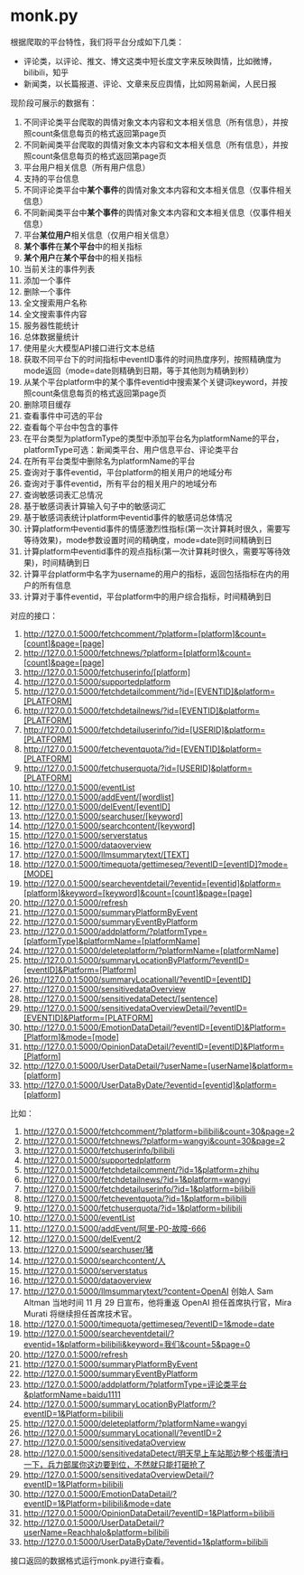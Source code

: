 # monk.py

根据爬取的平台特性，我们将平台分成如下几类：

- 评论类，以评论、推文、博文这类中短长度文字来反映舆情，比如微博，bilibili，知乎
- 新闻类，以长篇报道、评论、文章来反应舆情，比如网易新闻，人民日报

现阶段可展示的数据有：

1. 不同评论类平台爬取的舆情对象文本内容和文本相关信息（所有信息），并按照count条信息每页的格式返回第page页
2. 不同新闻类平台爬取的舆情对象文本内容和文本相关信息（所有信息），并按照count条信息每页的格式返回第page页
3. 平台用户相关信息（所有用户信息）
4. 支持的平台信息
5. 不同评论类平台中**某个事件**的舆情对象文本内容和文本相关信息（仅事件相关信息）
6. 不同新闻类平台中**某个事件**的舆情对象文本内容和文本相关信息（仅事件相关信息）
7. 平台**某位用户**相关信息（仅用户相关信息）
8. **某个事件**在**某个平台**中的相关指标
9. **某个用户**在**某个平台**中的相关指标
10. 当前关注的事件列表
11. 添加一个事件
12. 删除一个事件
13. 全文搜索用户名称
14. 全文搜索事件内容
15. 服务器性能统计
16. 总体数据量统计
17. 使用星火大模型API接口进行文本总结
18. 获取不同平台下的时间指标中eventID事件的时间热度序列，按照精确度为mode返回（mode=date则精确到日期，等于其他则为精确到秒）
19. 从某个平台platform中的某个事件eventid中搜索某个关键词keyword，并按照count条信息每页的格式返回第page页
20. 删除项目缓存
21. 查看事件中可选的平台
22. 查看每个平台中包含的事件
23. 在平台类型为platformType的类型中添加平台名为platformName的平台，platformType可选：新闻类平台、用户信息平台、评论类平台
24. 在所有平台类型中删除名为platformName的平台
25. 查询对于事件eventid，平台platform的相关用户的地域分布
26. 查询对于事件eventid，所有平台的相关用户的地域分布
27. 查询敏感词表汇总情况
28. 基于敏感词表计算输入句子中的敏感词汇
29. 基于敏感词表统计platform中eventid事件的敏感词总体情况
30. 计算platform中eventid事件的情感激烈性指标(第一次计算耗时很久，需要写等待效果)，mode参数设置时间的精确度，mode=date则时间精确到日
31. 计算platform中eventid事件的观点指标(第一次计算耗时很久，需要写等待效果)，时间精确到日
32. 计算平台platform中名字为username的用户的指标，返回包括指标在内的用户的所有信息
33. 计算对于事件eventid，平台platform中的用户综合指标，时间精确到日

对应的接口：

1. http://127.0.0.1:5000/fetchcomment/?platform=[platform]&count=[count]&page=[page]
2. http://127.0.0.1:5000/fetchnews/?platform=[platform]&count=[count]&page=[page]
3. http://127.0.0.1:5000/fetchuserinfo/[platform]
4. http://127.0.0.1:5000/supportedplatform
5. http://127.0.0.1:5000/fetchdetailcomment/?id=[EVENTID]&platform=[PLATFORM]
6. http://127.0.0.1:5000/fetchdetailnews/?id=[EVENTID]&platform=[PLATFORM]
7. http://127.0.0.1:5000/fetchdetailuserinfo/?id=[USERID]&platform=[PLATFORM]
8. http://127.0.0.1:5000/fetcheventquota/?id=[EVENTID]&platform=[PLATFORM]
9. http://127.0.0.1:5000/fetchuserquota/?id=[USERID]&platform=[PLATFORM]
10. http://127.0.0.1:5000/eventList
11. http://127.0.0.1:5000/addEvent/[wordlist]
12. http://127.0.0.1:5000/delEvent/[eventID]
13. http://127.0.0.1:5000/searchuser/[keyword]
14. http://127.0.0.1:5000/searchcontent/[keyword]
15. http://127.0.0.1:5000/serverstatus
16. http://127.0.0.1:5000/dataoverview
17. http://127.0.0.1:5000/llmsummarytext/[TEXT]
18. http://127.0.0.1:5000/timequota/gettimeseq/?eventID=[eventID]?mode=[MODE]
19. http://127.0.0.1:5000/searcheventdetail/?eventid=[eventid]&platform=[platform]&keyword=[keyword]&count=[count]&page=[page]
20. http://127.0.0.1:5000/refresh
21. http://127.0.0.1:5000/summaryPlatformByEvent
22. http://127.0.0.1:5000/summaryEventByPlatform
23. http://127.0.0.1:5000/addplatform/?platformType=[platformType]&platformName=[platformName]
24. http://127.0.0.1:5000/deleteplatform/?platformName=[platformName]
25. http://127.0.0.1:5000/summaryLocationByPlatform/?eventID=[eventID]&Platform=[Platform]
26. http://127.0.0.1:5000/summaryLocationall/?eventID=[eventID]
27. http://127.0.0.1:5000/sensitivedataOverview
28. http://127.0.0.1:5000/sensitivedataDetect/[sentence]
29. http://127.0.0.1:5000/sensitivedataOverviewDetail/?eventID=[EVENTID]&Platform=[PLATFORM]
30. http://127.0.0.1:5000/EmotionDataDetail/?eventID=[eventID]&Platform=[Platform]&mode=[mode]
31. http://127.0.0.1:5000/OpinionDataDetail/?eventID=[eventID]&Platform=[Platform]
32. http://127.0.0.1:5000/UserDataDetail/?userName=[userName]&platform=[platform]
33. http://127.0.0.1:5000/UserDataByDate/?eventid=[eventid]&platform=[platform]

比如：

1. http://127.0.0.1:5000/fetchcomment/?platform=bilibili&count=30&page=2
2. http://127.0.0.1:5000/fetchnews/?platform=wangyi&count=30&page=2
3. http://127.0.0.1:5000/fetchuserinfo/bilibili
4. http://127.0.0.1:5000/supportedplatform
5. http://127.0.0.1:5000/fetchdetailcomment/?id=1&platform=zhihu
6. http://127.0.0.1:5000/fetchdetailnews/?id=1&platform=wangyi
7. http://127.0.0.1:5000/fetchdetailuserinfo/?id=1&platform=bilibili
8. http://127.0.0.1:5000/fetcheventquota/?id=1&platform=bilibili
9. http://127.0.0.1:5000/fetchuserquota/?id=1&platform=bilibili
10. http://127.0.0.1:5000/eventList
11. http://127.0.0.1:5000/addEvent/阿里-P0-故障-666
12. http://127.0.0.1:5000/delEvent/2
13. http://127.0.0.1:5000/searchuser/猪
14. http://127.0.0.1:5000/searchcontent/人
15. http://127.0.0.1:5000/serverstatus
16. http://127.0.0.1:5000/dataoverview
17. http://127.0.0.1:5000/llmsummarytext/?content=OpenAI 创始人 Sam Altman 当地时间 11 月 29 日宣布，他将重返 OpenAI 担任首席执行官，Mira Murati 将继续担任首席技术官。
18. http://127.0.0.1:5000/timequota/gettimeseq/?eventID=1&mode=date
19. http://127.0.0.1:5000/searcheventdetail/?eventid=1&platform=bilibili&keyword=我们&count=5&page=0
20. http://127.0.0.1:5000/refresh
21. http://127.0.0.1:5000/summaryPlatformByEvent
22. http://127.0.0.1:5000/summaryEventByPlatform
23. http://127.0.0.1:5000/addplatform/?platformType=评论类平台&platformName=baidu1111
24. http://127.0.0.1:5000/summaryLocationByPlatform/?eventID=1&Platform=bilibili
25. http://127.0.0.1:5000/deleteplatform/?platformName=wangyi
26. http://127.0.0.1:5000/summaryLocationall/?eventID=2
27. http://127.0.0.1:5000/sensitivedataOverview
28. http://127.0.0.1:5000/sensitivedataDetect/明天早上车站那边整个核蛋清扫一下，兵力部属你这边要到位，不然就只能打砸抢了
29. http://127.0.0.1:5000/sensitivedataOverviewDetail/?eventID=1&Platform=bilibili
30. http://127.0.0.1:5000/EmotionDataDetail/?eventID=1&Platform=bilibili&mode=date
31. http://127.0.0.1:5000/OpinionDataDetail/?eventID=1&Platform=bilibili
32. http://127.0.0.1:5000/UserDataDetail/?userName=Reachhalo&platform=bilibili
33. http://127.0.0.1:5000/UserDataByDate/?eventid=1&platform=bilibili

接口返回的数据格式运行monk.py进行查看。